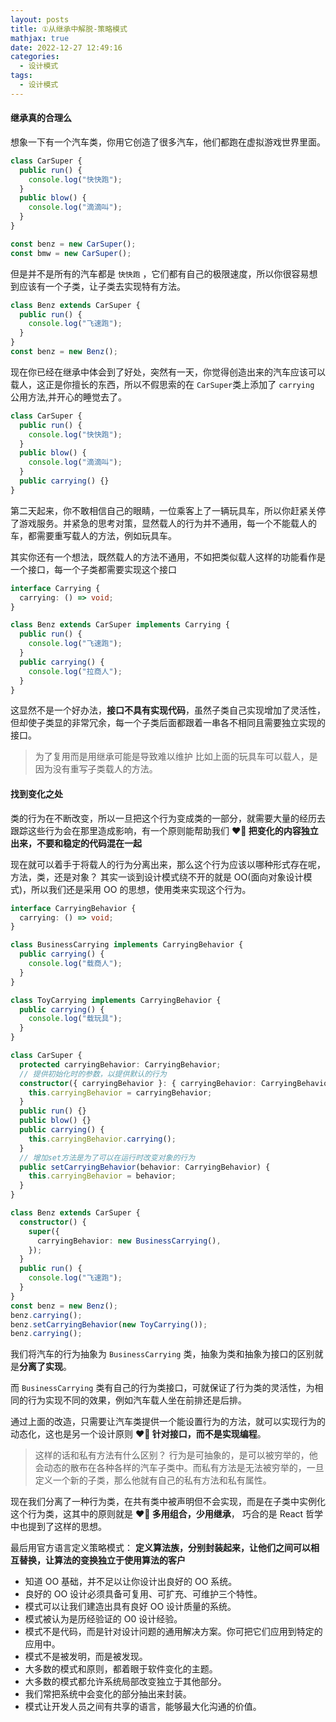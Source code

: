 ```yaml
---
layout: posts
title: ①从继承中解脱-策略模式
mathjax: true
date: 2022-12-27 12:49:16
categories:
  - 设计模式
tags:
  - 设计模式
---
```


#### 继承真的合理么

想象一下有一个汽车类，你用它创造了很多汽车，他们都跑在虚拟游戏世界里面。

```ts
class CarSuper {
  public run() {
    console.log("快快跑");
  }
  public blow() {
    console.log("滴滴叫");
  }
}

const benz = new CarSuper();
const bmw = new CarSuper();
```

但是并不是所有的汽车都是 `快快跑` ，它们都有自己的极限速度，所以你很容易想到应该有一个子类，让子类去实现特有方法。

```ts
class Benz extends CarSuper {
  public run() {
    console.log("飞速跑");
  }
}
const benz = new Benz();
```

现在你已经在继承中体会到了好处，突然有一天，你觉得创造出来的汽车应该可以载人，这正是你擅长的东西，所以不假思索的在 `CarSuper`类上添加了 `carrying` 公用方法,并开心的睡觉去了。

```ts
class CarSuper {
  public run() {
    console.log("快快跑");
  }
  public blow() {
    console.log("滴滴叫");
  }
  public carrying() {}
}
```

第二天起来，你不敢相信自己的眼睛，一位乘客上了一辆玩具车，所以你赶紧关停了游戏服务。并紧急的思考对策，显然载人的行为并不通用，每一个不能载人的车，都需要重写载人的方法，例如玩具车。

其实你还有一个想法，既然载人的方法不通用，不如把类似载人这样的功能看作是一个接口，每一个子类都需要实现这个接口

```ts
interface Carrying {
  carrying: () => void;
}

class Benz extends CarSuper implements Carrying {
  public run() {
    console.log("飞速跑");
  }
  public carrying() {
    console.log("拉商人");
  }
}
```

这显然不是一个好办法，**接口不具有实现代码**，虽然子类自己实现增加了灵活性，但却使子类显的非常冗余，每一个子类后面都跟着一串各不相同且需要独立实现的接口。

> 为了复用而是用继承可能是导致难以维护
> 比如上面的玩具车可以载人，是因为没有重写子类载人的方法。

#### 找到变化之处

类的行为在不断改变，所以一旦把这个行为变成类的一部分，就需要大量的经历去跟踪这些行为会在那里造成影响，有一个原则能帮助我们 **❤‍🔥 把变化的内容独立出来，不要和稳定的代码混在一起**

现在就可以着手于将载人的行为分离出来，那么这个行为应该以哪种形式存在呢，方法，类，还是对象？ 其实一谈到设计模式绕不开的就是 OO(面向对象设计模式)，所以我们还是采用 OO 的思想，使用类来实现这个行为。

```ts
interface CarryingBehavior {
  carrying: () => void;
}

class BusinessCarrying implements CarryingBehavior {
  public carrying() {
    console.log("载商人");
  }
}

class ToyCarrying implements CarryingBehavior {
  public carrying() {
    console.log("载玩具");
  }
}

class CarSuper {
  protected carryingBehavior: CarryingBehavior;
  // 提供初始化时的参数，以提供默认的行为
  constructor({ carryingBehavior }: { carryingBehavior: CarryingBehavior }) {
    this.carryingBehavior = carryingBehavior;
  }
  public run() {}
  public blow() {}
  public carrying() {
    this.carryingBehavior.carrying();
  }
  // 增加set方法是为了可以在运行时改变对象的行为
  public setCarryingBehavior(behavior: CarryingBehavior) {
    this.carryingBehavior = behavior;
  }
}

class Benz extends CarSuper {
  constructor() {
    super({
      carryingBehavior: new BusinessCarrying(),
    });
  }
  public run() {
    console.log("飞速跑");
  }
}
const benz = new Benz();
benz.carrying();
benz.setCarryingBehavior(new ToyCarrying());
benz.carrying();
```

我们将汽车的行为抽象为 `BusinessCarrying` 类，抽象为类和抽象为接口的区别就是**分离了实现**。

而 `BusinessCarrying` 类有自己的行为类接口，可就保证了行为类的灵活性，为相同的行为实现不同的效果，例如汽车载人坐在前排还是后排。

通过上面的改造，只需要让汽车类提供一个能设置行为的方法，就可以实现行为的动态化，这也是另一个设计原则 **❤‍🔥 针对接口，而不是实现编程**。

> 这样的话和私有方法有什么区别？ 行为是可抽象的，是可以被穷举的，他会动态的散布在各种各样的汽车子类中。而私有方法是无法被穷举的，一旦定义一个新的子类，那么他就有自己的私有方法和私有属性。

现在我们分离了一种行为类，在共有类中被声明但不会实现，而是在子类中实例化这个行为类，这其中的原则就是 **❤‍🔥 多用组合，少用继承**， 巧合的是 React 哲学中也提到了这样的思想。

最后用官方语言定义策略模式： **定义算法族，分别封装起来，让他们之间可以相互替换，让算法的变换独立于使用算法的客户**

- 知道 OO 基础，并不足以让你设计出良好的 OO 系统。
- 良好的 OO 设计必须具备可复用、可扩充、可维护三个特性。
- 模式可以让我们建造出具有良好 OO 设计质量的系统。
- 模式被认为是历经验证的 O0 设计经验。
- 模式不是代码，而是针对设计问题的通用解决方案。你可把它们应用到特定的应用中。
- 模式不是被发明，而是被发现。
- 大多数的模式和原则，都着眼于软件变化的主题。
- 大多数的模式都允许系统局部改变独立于其他部分。
- 我们常把系统中会变化的部分抽出来封装。
- 模式让开发人员之间有共享的语言，能够最大化沟通的价值。
